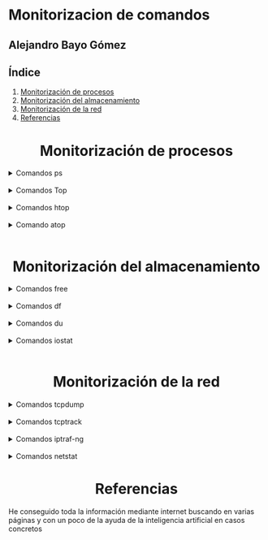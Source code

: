 # Monitorizacion de comandos
## Alejandro Bayo Gómez

## Índice ##

1. [Monitorización de procesos](#1)
2. [Monitorización del almacenamiento](#2)
3. [Monitorización de la red](#3)
4. [Referencias](#4)


<h1 align="center">Monitorización de procesos<a name="1"></a></h1>

<details>

<summary> Comandos ps </summary>

### ps

> El comando ps proporciona una instantánea de los procesos en ejecución.  <br>
Es útil para obtener información específica sobre procesos.

<br>

<img src="https://github.com/AleBayo/Monitorizaci-n-de-comandos/blob/main/Captura%20de%20pantalla%202025-01-23%20220521.png" alt="Descripción de la imagen">
<br>

### ps a

> Muestra los procesos de todos los usuarios que están asociados con la  <br>
 terminal actual, no solo los que pertenecen al usuario que ejecuta el comando.

<br>

<img src="https://github.com/AleBayo/Monitorizaci-n-de-comandos/blob/main/Captura%20de%20pantalla%202025-01-23%20223406.png" alt="Descripción de la imagen">

### ps aux

> Combinación de comandos que te permite obtener información detallada sobre los <br>
procesos en ejecución y, al mismo tiempo, filtrar esos procesos según un patrón específico

<br>

<img src="https://github.com/AleBayo/Monitorizaci-n-de-comandos/blob/main/Captura%20de%20pantalla%202025-01-23%20223456.png" alt="Descripción de la imagen">

### ps -C nano

> Busca procesos ejecutándose con el nombre nano y los muestra en un formato más limpio y compacto

<br>

<img src="https://github.com/AleBayo/Monitorizaci-n-de-comandos/blob/main/Captura%20de%20pantalla%202025-01-23%20223955.png" alt="Descripción de la imagen">

</details>

<br>

<details>
 
<summary> Comandos Top </summary>

### Top T

> Ordena por tiempo acumulado del CPU. <br>
Los procesos se ordenan según la cantidad de tiempo total de CPU que han usado.

<br>

<img src="https://github.com/AleBayo/Monitorizaci-n-de-comandos/blob/main/Captura%20de%20pantalla%202025-01-27%20181948.png" alt="Descripción de la imagen">

### Top M

> Ordena por uso de memoria (RAM). <br>
Esto muestra primero los procesos que están consumiendo más memoria física.

<br>

<img src="https://github.com/AleBayo/Monitorizaci-n-de-comandos/blob/main/Captura%20de%20pantalla%202025-01-27%20182044_M.png" alt="Descripción de la imagen">

### Top P

> Ordena por uso del CPU. <br>
Los procesos se clasifican según el porcentaje de CPU que están utilizando en ese momento.

<br>

<img src="https://github.com/AleBayo/Monitorizaci-n-de-comandos/blob/main/Captura%20de%20pantalla%202025-01-27%20182150_%20P.png" alt="Descripción de la imagen">

### Top p

> Filtra o selecciona procesos específicos por su PID. <br>
Por ejemplo, puedes filtrar para que solo se muestre información de un proceso en particular.

<br>

<img src="https://github.com/AleBayo/Monitorizaci-n-de-comandos/blob/main/Captura%20de%20pantalla%202025-01-27%20182222_p.png" alt="Descripción de la imagen">

### Top R

> Invierte el orden de la clasificación. <br>
Por ejemplo, si los procesos están ordenados del más alto al más bajo en consumo de CPU, esta opción invierte el orden (de menor a mayor).

<br>

<img src="https://github.com/AleBayo/Monitorizaci-n-de-comandos/blob/main/Captura%20de%20pantalla%202025-01-27%20182255_R.png" alt="Descripción de la imagen">

### Top U

> Muestra procesos de un usuario específico. <br>
Puedes ingresar el nombre de usuario y filtrar los procesos para mostrar solo aquellos ejecutados por ese usuario.

<br>

<img src="https://github.com/AleBayo/Monitorizaci-n-de-comandos/blob/main/Captura%20de%20pantalla%202025-01-27%20182319_U.png" alt="Descripción de la imagen">

### Top q

> Salir del comando top. <br>
Finaliza la sesión de top y regresa a la terminal.

<br>

<img src="https://github.com/AleBayo/Monitorizaci-n-de-comandos/blob/main/Captura%20de%20pantalla%202025-01-27%20182357_q.png" alt="Descripción de la imagen">

### Top k

> Mata un proceso. <br>
Se te pedirá ingresar el PID de un proceso que quieras finalizar manualmente.

<br>

 <img src="https://github.com/AleBayo/Monitorizaci-n-de-comandos/blob/main/Captura%20de%20pantalla%202025-01-27%20182420_k.png" alt="Descripción de la imagen">

</details>

<br>

<details>

<summary>Comandos htop</summary>


### htop -u <usuario>

> Filtra y muestra solo los procesos que pertenecen a un usuario específico.

<br>

 <img src="https://github.com/AleBayo/Monitorizaci-n-de-comandos/blob/main/Captura%20de%20pantalla%202025-01-27%20184807.png" alt="Descripción de la imagen">

### htop --tree 

> Muestra los procesos en un formato de árbol jerárquico.

<br>

 <img src="https://github.com/AleBayo/Monitorizaci-n-de-comandos/blob/main/Captura%20de%20pantalla%202025-01-27%20184825.png" alt="Descripción de la imagen">

### htop -p <PDI1, PDI2>

> Filtra y muestra información únicamente sobre procesos específicos, identificados por sus PIDs.

<br>

 <img src="https://github.com/AleBayo/Monitorizaci-n-de-comandos/blob/main/Captura%20de%20pantalla%202025-01-27%20185010.png" alt="Descripción de la imagen">

 <br>
 <br>

<summary>Atajos de teclado</summary>

### F2

> Abre el menú de configuración de htop, donde puedes personalizar el entorno. Algunas de las configuraciones que puedes ajustar son: <br>
Cambiar los colores de la interfaz. <br>
Mostrar u ocultar columnas específicas. <br>
Configurar cómo se visualizan los procesos (por ejemplo, combinarlos por usuario). <br>
Personalizar las métricas que se muestran en las barras de CPU y memoria.

<br>

 <img src="https://github.com/AleBayo/Monitorizaci-n-de-comandos/blob/main/Captura%20de%20pantalla%202025-01-27%20200059_f2.png" alt="Descripción de la imagen">

### F3

> Permite buscar procesos específicos escribiendo parte del nombre, PID u otros atributos. <br>
Escribe el término que buscas, y htop resaltará las coincidencias en la lista de procesos en tiempo real.

<br>

 <img src="https://github.com/AleBayo/Monitorizaci-n-de-comandos/blob/main/Captura%20de%20pantalla%202025-01-27%20200153_f3.png" alt="Descripción de la imagen">

### F4

> Aplica un filtro para mostrar solo los procesos que coincidan con un término específico. <br>
Al activarlo, escribe el término que deseas filtrar, y la lista de procesos se limitará únicamente a los que coincidan con el término.

<br>

 <img src="https://github.com/AleBayo/Monitorizaci-n-de-comandos/blob/main/Captura%20de%20pantalla%202025-01-27%20200227_f4.png" alt="Descripción de la imagen">

### F5

> Cambia la visualización de los procesos para mostrarlos en formato jerárquico (árbol). <br>
Muestra la relación entre procesos padre e hijos, indicando quién inició qué procesos. <br>
Es útil para analizar dependencias entre procesos.

<br>

 <img src="https://github.com/AleBayo/Monitorizaci-n-de-comandos/blob/main/Captura%20de%20pantalla%202025-01-27%20200253_f5.png" alt="Descripción de la imagen">

### F6

> Permite cambiar el criterio de ordenación de los procesos en la lista. <br>
Los procesos se pueden ordenar por columnas como: <br>
Uso de CPU. <br>
Uso de memoria. <br>
PID. <br>
Estado, entre otros. <br>
Al presionar F6, aparece un menú donde puedes elegir la columna por la que deseas ordenar.

<br>

<img src="https://github.com/AleBayo/Monitorizaci-n-de-comandos/blob/main/Captura%20de%20pantalla%202025-01-27%20200312_f6.png" alt="Descripción de la imagen">

### F9

> Abre un menú para enviar señales a un proceso específico, generalmente para terminarlo. <br>
Cuando seleccionas un proceso y presionas F9, puedes elegir qué señal enviar (por defecto, SIGTERM para solicitar al proceso que se cierre).
SIGTERM (15): Termina el proceso de manera educada, permitiéndole limpiar recursos. <br>
SIGKILL (9): Fuerza la terminación inmediata del proceso (se recomienda usarlo como último recurso).

<br>

<img src="https://github.com/AleBayo/Monitorizaci-n-de-comandos/blob/main/Captura%20de%20pantalla%202025-01-27%20200346_f9.png" alt="Descripción de la imagen">

</details>

<br>

<details>

 <summary>Comando atop</summary>

### atop -r 

> Se utiliza para leer archivos de registro previamente guardados con el comando atop en modo registro

<br>

 <img src="https://github.com/AleBayo/Monitorizaci-n-de-comandos/blob/main/Captura%20de%20pantalla%202025-01-27%20193117.png" alt="Descripción de la imagen">
 
</details>

<br>

<h1 align="center">Monitorización del almacenamiento<a name="2"></a></h1>

<details>

<summary>Comandos free</summary>

### -h

> Muestra la información de la memoria en un formato no binario. <br>
Las cantidades se presentan en KiB, MiB, GiB, o la unidad más apropiada en lugar de mostrar los valores en kilobytes sin procesar.

<br>

 <img src="https://github.com/AleBayo/Monitorizaci-n-de-comandos/blob/main/Captura%20de%20pantalla%202025-01-27%20201831_-h.png" alt="Descripción de la imagen">

### -t

>Agrega una línea adicional a la salida que muestra el total combinado de todas las memorias, tanto RAM como swap.

<br>

 <img src="https://github.com/AleBayo/Monitorizaci-n-de-comandos/blob/main/Captura%20de%20pantalla%202025-01-27%20201904_-t.png" alt="Descripción de la imagen">

### -s <segundos>

> Ejecuta el comando free de forma repetitiva, mostrando la salida cada [segundos] que especifiques. <br>
Es útil para monitorear el uso de la memoria en tiempo real, con actualizaciones periódicas.

<br>

 <img src="https://github.com/AleBayo/Monitorizaci-n-de-comandos/blob/main/Captura%20de%20pantalla%202025-01-27%20201929_-s.png" alt="Descripción de la imagen">
 
</details>

<br>

<details>

 <summary>Comandos df</summary>

### -h

> Muestra la información en un formato no binario. <br>
Los valores del tamaño, espacio usado y espacio disponible se muestran en unidades como KB, MB, GB, etc., en lugar de bytes.

<br>

 <img src="https://github.com/AleBayo/Monitorizaci-n-de-comandos/blob/main/Captura%20de%20pantalla%202025-01-27%20203101_-h.png" alt="Descripción de la imagen">
 
### -t

> Muestra el tipo de sistema de archivos además de la información habitual. <br>

<br>

 <img src="https://github.com/AleBayo/Monitorizaci-n-de-comandos/blob/main/Captura%20de%20pantalla%202025-01-27%20203156_-t.png" alt="Descripción de la imagen">

 ### -x [Tipo]

> Excluye de la salida los sistemas de archivos que coincidan con el [tipo] especificado.

<br>

 <img src="https://github.com/AleBayo/Monitorizaci-n-de-comandos/blob/main/Captura%20de%20pantalla%202025-01-27%20203232_-x.png" alt="Descripción de la imagen">

</details>

<br>

<details>

<summary>Comandos du</summary>

### -h

> Muestra el espacio ocupado de manera legible.

<br>

 <img src="https://github.com/AleBayo/Monitorizaci-n-de-comandos/blob/main/Captura%20de%20pantalla%202025-01-27%20204454.png" alt="Descripción de la imagen">

### -s

> Muestra el total de espacio usado por un directorio (sin desglosar).

<br>

 <img src="https://github.com/AleBayo/Monitorizaci-n-de-comandos/blob/main/Captura%20de%20pantalla%202025-01-27%20204518.png" alt="Descripción de la imagen"">

### -d [nivel]

> Muestra el espacio ocupado por los directorios hasta el nivel de profundidad especificado.

<br>

 <img src="https://github.com/AleBayo/Monitorizaci-n-de-comandos/blob/main/Captura%20de%20pantalla%202025-01-27%20204614.png" alt="Descripción de la imagen">

</details>

<br>

<details>

<summary>Comandos iostat</summary>

### -x

> Muestra estadísticas extendidas de los dispositivos de almacenamiento, proporcionando más detalles sobre el rendimiento de los discos. <br>
Incluye métricas adicionales como el porcentaje de tiempo que el dispositivo está ocupado, la cantidad de operaciones por segundo, la espera de la cola de disco, y más.

<br>

 <img src="https://github.com/AleBayo/Monitorizaci-n-de-comandos/blob/main/Captura%20de%20pantalla%202025-01-27%20205343.png" alt="Descripción de la imagen">

### -d

> Muestra solo estadísticas de dispositivos de almacenamiento, sin incluir información sobre la CPU.

<br>

 <img src="https://github.com/AleBayo/Monitorizaci-n-de-comandos/blob/main/Captura%20de%20pantalla%202025-01-27%20205403.png" alt="Descripción de la imagen">

### -c

> Muestra solo estadísticas de la CPU, omitiendo la información sobre los discos.

<br>

 <img src="https://github.com/AleBayo/Monitorizaci-n-de-comandos/blob/main/Captura%20de%20pantalla%202025-01-27%20205433.png" alt="Descripción de la imagen">
 
</details>

<br>

<h1 align="center">Monitorización de la red<a name="3"></a></h1>

<details>

<summary>Comandos tcpdump</summary>

### sudo tcpdump

> Captura el tráfico de todas las interfaces.

<br>

 <img src="https://github.com/AleBayo/Monitorizaci-n-de-comandos/blob/main/Captura%20de%20pantalla%202025-01-27%20210523.png" alt="Descripción de la imagen">

### sudo tcpdump -i <nombre_interfaz>

> Especifica la interfaz de red para capturar.

<br>

 <img src="https://github.com/AleBayo/Monitorizaci-n-de-comandos/blob/main/Captura%20de%20pantalla%202025-01-27%20210636.png" alt="Descripción de la imagen">

### sudo tcpdump -i <nombre_interfaz>

> Filtra por puerto específico.

<br>

 <img src="https://github.com/AleBayo/Monitorizaci-n-de-comandos/blob/main/Captura%20de%20pantalla%202025-01-27%20210709.png" alt="Descripción de la imagen">
 
</details>

<br>

<details>

<summary>Comandos tcptrack</summary>

### sudo tcptrack -i <nombre_interfaz>

> Monitoriza las conexiones TCP en la interfaz especificada.

<br>

 <img src="https://github.com/AleBayo/Monitorizaci-n-de-comandos/blob/main/Captura%20de%20pantalla%202025-01-27%20211833.png" alt="Descripción de la imagen">
 
</details>

<br>

<details>

<summary>Comandos iptraf-ng</summary>

### sudo iptraf-ng

> Esto iniciará el programa en modo interactivo en la terminal. <br>
Necesitarás privilegios de superusuario porque iptraf-ng necesita acceso a las interfaces de red del sistema.

<br>

 <img src="https://github.com/AleBayo/Monitorizaci-n-de-comandos/blob/main/Captura%20de%20pantalla%202025-01-27%20212231.png" alt="Descripción de la imagen">

</details>

<br>

<details>

<summary>Comandos netstat</summary>

### netstat -a

>Muestra todas las conexiones de red activas y los puertos abiertos en el sistema. <br>
Incluye conexiones TCP y UDP tanto activas como en espera.

<br>

 <img src="https://github.com/AleBayo/Monitorizaci-n-de-comandos/blob/main/Captura%20de%20pantalla%202025-01-27%20212754.png" alt="Descripción de la imagen">

### netstat -n

> Muestra las conexiones activas con direcciones IP y números de puertos numéricos, en lugar de resolver nombres de dominio o servicios. <br>
Es útil para identificar direcciones y puertos exactos sin resolución de nombres.

<br>

 <img src="https://github.com/AleBayo/Monitorizaci-n-de-comandos/blob/main/Captura%20de%20pantalla%202025-01-27%20212817.png" alt="Descripción de la imagen">

### netstat -tp

> Muestra conexiones TCP activas, junto con el proceso asociado a cada conexión. <br>
Incluye información sobre el PID y el nombre del proceso que mantiene la conexión.

<br>

 <img src="https://github.com/AleBayo/Monitorizaci-n-de-comandos/blob/main/Captura%20de%20pantalla%202025-01-27%20212834.png" alt="Descripción de la imagen">

### netstat -l

> Muestra únicamente los puertos en escucha. <br>
Esto es útil para identificar los servicios o aplicaciones que están esperando conexiones entrantes.

<br>

 <img src="https://github.com/AleBayo/Monitorizaci-n-de-comandos/blob/main/Captura%20de%20pantalla%202025-01-27%20212854.png" alt="Descripción de la imagen">

</details>

<h1 align="center">Referencias<a name="4"></a></h1>

He conseguido toda la información mediante internet buscando en varias páginas y con un poco de la ayuda de la inteligencia artificial en casos concretos
